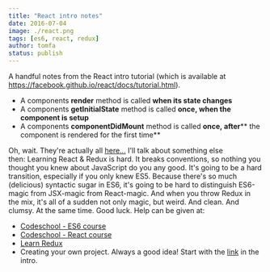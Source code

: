 ```yaml
---
title: "React intro notes"
date: 2016-07-04
image: ./react.png
tags: [es6, react, redux]
author: tomfa
status: publish
---
```


A handful notes from the React intro tutorial (which is available at https://facebook.github.io/react/docs/tutorial.html).

*   A components **render** method is called **when its state changes**
*   A components **getInitialState** method is called **once, when the component is setup**
*   A components **componentDidMount** method is called **once, after**** the component is rendered for the first time**

Oh, wait. They're actually all [here...](https://facebook.github.io/react/docs/component-specs.html) I'll talk about something else then: Learning React & Redux is hard. It breaks conventions, so nothing you thought you knew about JavaScript do you any good. It's going to be a hard transition, especially if you only knew ES5. Because there's so much (delicious) syntactic sugar in ES6, it's going to be hard to distinguish ES6-magic from JSX-magic from React-magic. And when you throw Redux in the mix, it's all of a sudden not only magic, but weird. And clean. And clumsy. At the same time. Good luck. Help can be given at:

*   [Codeschool - ES6 course](https://www.codeschool.com/courses/es2015-the-shape-of-javascript-to-come)
*   [Codeschool - React course](https://www.codeschool.com/courses/powering-up-with-react)
*   [Learn Redux](https://learnredux.com/)
*   Creating your own project. Always a good idea! Start with the [link](https://facebook.github.io/react/docs/tutorial.html) in the intro.
